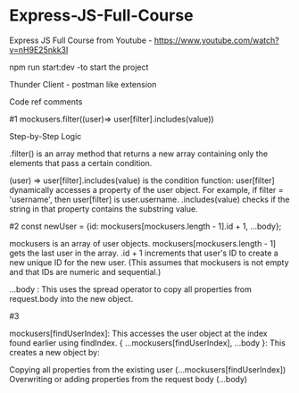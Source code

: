 # Express-JS-Full-Course
Express JS Full Course from Youtube - https://www.youtube.com/watch?v=nH9E25nkk3I


npm run start:dev -to start the project


Thunder Client - postman like extension

Code ref comments

#1 
 mockusers.filter((user)=> user[filter].includes(value))

 Step-by-Step Logic


.filter() is an array method that returns a new array containing only the elements that pass a certain condition.


(user) => user[filter].includes(value) is the condition function:
    user[filter] dynamically accesses a property of the user object. For example, if filter = 'username', then user[filter] is user.username.
    .includes(value) checks if the string in that property contains the substring value.




#2
const newUser = {id: mockusers[mockusers.length - 1].id + 1, ...body};

mockusers is an array of user objects.
mockusers[mockusers.length - 1] gets the last user in the array.
.id + 1 increments that user's ID to create a new unique ID for the new user.
(This assumes that mockusers is not empty and that IDs are numeric and sequential.)

...body : This uses the spread operator to copy all properties from request.body into the new object.


#3

mockusers[findUserIndex]: This accesses the user object at the index found earlier using findIndex.
{ ...mockusers[findUserIndex], ...body }: This creates a new object by:

Copying all properties from the existing user (...mockusers[findUserIndex])
Overwriting or adding properties from the request body (...body)